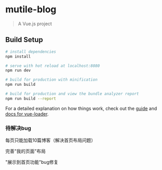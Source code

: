 # mutile-blog

> A Vue.js project

## Build Setup

``` bash
# install dependencies
npm install

# serve with hot reload at localhost:8080
npm run dev

# build for production with minification
npm run build

# build for production and view the bundle analyzer report
npm run build --report
```

For a detailed explanation on how things work, check out the [guide](http://vuejs-templates.github.io/webpack/) and [docs for vue-loader](http://vuejs.github.io/vue-loader).

### 待解决bug

每页只能加载10篇博客（解决首页布局问题）

完善"我的页面"布局

"展示到首页功能"bug修复


